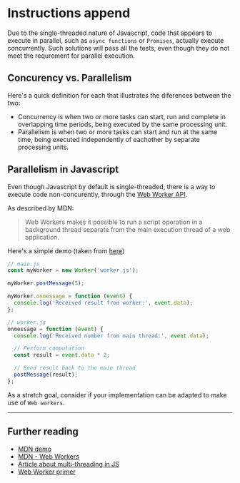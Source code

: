 # Instructions append

Due to the single-threaded nature of Javascript, code that appears to execute in parallel,
such as `async functions` or `Promises`, actually execute concurrently.
Such solutions will pass all the tests, even though they do not meet the requrement for parallel execution.

## Concurency vs. Parallelism

Here's a quick definition for each that illustrates the diferences between the two:

- Concurrency is when two or more tasks can start, run and complete in overlapping time periods, being executed by the same processing unit.
- Parallelism is when two or more tasks can start and run at the same time, being executed independently of eachother by separate processing units.

## Parallelism in Javascript

Even though Javascript by default is single-threaded, there is a way to execute code non-concurently,
through the [Web Worker API](https://developer.mozilla.org/en-US/docs/Web/API/Web_Workers_API).

As described by MDN:

> Web Workers makes it possible to run a script operation in a background thread separate from the main execution thread of a web application.

Here's a simple demo (taken from [here](https://medium.com/@ns-tech-learn/what-is-a-web-worker-how-to-use-it-and-example-2273de521f04))

```js
// main.js
const myWorker = new Worker('worker.js');

myWorker.postMessage(5);

myWorker.onmessage = function (event) {
  console.log('Received result from worker:', event.data);
};
```

```js
// worker.js
onmessage = function (event) {
  console.log('Received number from main thread:', event.data);

  // Perform computation
  const result = event.data * 2;

  // Send result back to the main thread
  postMessage(result);
};
```

As a stretch goal, consider if your implementation can be adapted to make use of `Web workers`.

---

## Further reading

- [MDN demo](https://mdn.github.io/dom-examples/web-workers/simple-web-worker/)
- [MDN - Web Workers](https://developer.mozilla.org/en-US/docs/Web/API/Web_Workers_API/Using_web_workers)
- [Article about multi-threading in JS](https://medium.com/techtrument/multithreading-javascript-46156179cf9a)
- [Web Worker primer](https://medium.com/@ns-tech-learn/what-is-a-web-worker-how-to-use-it-and-example-2273de521f04)
